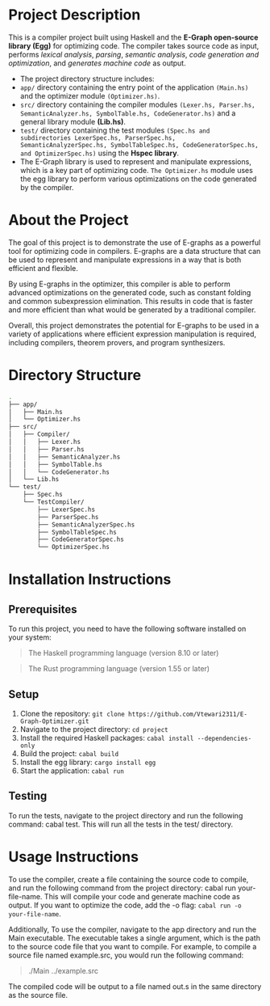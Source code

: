 # Project Description
This is a compiler project built using Haskell and the **E-Graph open-source library (Egg)** for optimizing code. The compiler takes source code as input, performs *lexical analysis*, *parsing*, *semantic analysis*, *code generation and optimization*, and *generates machine code* as output.

* The project directory structure includes:
* `app/` directory containing the entry point of the application `(Main.hs)` and the optimizer module `(Optimizer.hs)`.
* `src/` directory containing the compiler modules `(Lexer.hs, Parser.hs, SemanticAnalyzer.hs, SymbolTable.hs, CodeGenerator.hs)` and a general library module **(Lib.hs)**.
* `test/` directory containing the test modules `(Spec.hs and subdirectories LexerSpec.hs, ParserSpec.hs, SemanticAnalyzerSpec.hs, SymbolTableSpec.hs, CodeGeneratorSpec.hs, and OptimizerSpec.hs)` using the **Hspec library**.
* The E-Graph library is used to represent and manipulate expressions, which is a key part of optimizing code. `The Optimizer.hs` module uses the egg library to perform various optimizations on the code generated by the compiler.

# About the Project

The goal of this project is to demonstrate the use of E-graphs as a powerful tool for optimizing code in compilers. E-graphs are a data structure that can be used to represent and manipulate expressions in a way that is both efficient and flexible.

By using E-graphs in the optimizer, this compiler is able to perform advanced optimizations on the generated code, such as constant folding and common subexpression elimination. This results in code that is faster and more efficient than what would be generated by a traditional compiler.

Overall, this project demonstrates the potential for E-graphs to be used in a variety of applications where efficient expression manipulation is required, including compilers, theorem provers, and program synthesizers.

# Directory Structure

```bash
.
├── app/
│   ├── Main.hs
│   └── Optimizer.hs
├── src/
│   ├── Compiler/
│   │   ├── Lexer.hs
│   │   ├── Parser.hs
│   │   ├── SemanticAnalyzer.hs
│   │   ├── SymbolTable.hs
│   │   └── CodeGenerator.hs
│   └── Lib.hs
└── test/
    ├── Spec.hs
    └── TestCompiler/
        ├── LexerSpec.hs
        ├── ParserSpec.hs
        ├── SemanticAnalyzerSpec.hs
        ├── SymbolTableSpec.hs
        ├── CodeGeneratorSpec.hs
        └── OptimizerSpec.hs

```

# Installation Instructions
## Prerequisites
To run this project, you need to have the following software installed on your system:

> The Haskell programming language (version 8.10 or later)

> The Rust programming language (version 1.55 or later)

## Setup
1. Clone the repository: ` git clone https://github.com/Vtewari2311/E-Graph-Optimizer.git `
2. Navigate to the project directory: ` cd project `
3. Install the required Haskell packages: ` cabal install --dependencies-only `
4. Build the project: ` cabal build `
5. Install the egg library: ` cargo install egg `
6. Start the application: ` cabal run `

## Testing
To run the tests, navigate to the project directory and run the following command: cabal test. This will run all the tests in the test/ directory.

# Usage Instructions
To use the compiler, create a file containing the source code to compile, and run the following command from the project directory: cabal run your-file-name. This will compile your code and generate machine code as output. If you want to optimize the code, add the -o flag: ` cabal run -o your-file-name `.


Additionally, To use the compiler, navigate to the app directory and run the Main executable. The executable takes a single argument, which is the path to the source code file that you want to compile. For example, to compile a source file named example.src, you would run the following command:

> ./Main ../example.src

The compiled code will be output to a file named out.s in the same directory as the source file.
